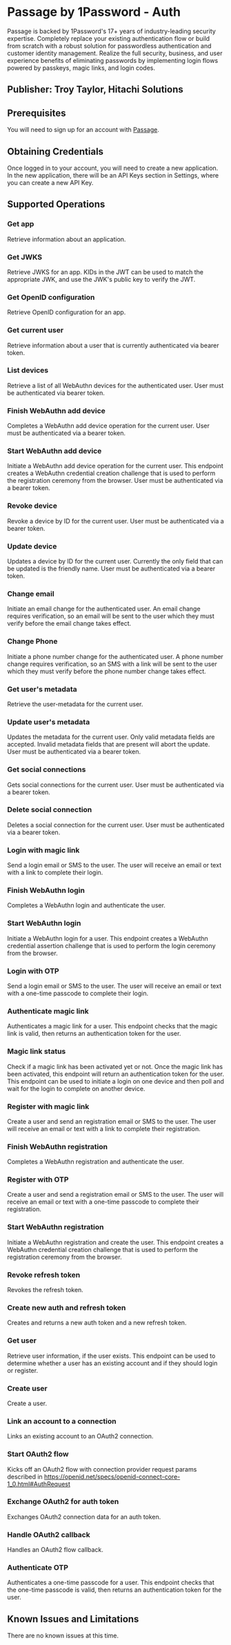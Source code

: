 # Passage by 1Password - Auth
Passage is backed by 1Password's 17+ years of industry-leading security expertise. Completely replace your existing authentication flow or build from scratch with a robust solution for passwordless authentication and customer identity management. Realize the full security, business, and user experience benefits of eliminating passwords by implementing login flows powered by passkeys, magic links, and login codes.

## Publisher: Troy Taylor, Hitachi Solutions

## Prerequisites
You will need to sign up for an account with [Passage](https://console.passage.id/register).

## Obtaining Credentials
Once logged in to your account, you will need to create a new application. In the new application, there will be an API Keys section in Settings, where you can create a new API Key.

## Supported Operations
### Get app
Retrieve information about an application.
### Get JWKS
Retrieve JWKS for an app. KIDs in the JWT can be used to match the appropriate JWK, and use the JWK's public key to verify the JWT.
### Get OpenID configuration
Retrieve OpenID configuration for an app.
### Get current user
Retrieve information about a user that is currently authenticated via bearer token.
### List devices
Retrieve a list of all WebAuthn devices for the authenticated user. User must be authenticated via bearer token.
### Finish WebAuthn add device
Completes a WebAuthn add device operation for the current user. User must be authenticated via a bearer token.
### Start WebAuthn add device
Initiate a WebAuthn add device operation for the current user. This endpoint creates a WebAuthn credential creation challenge that is used to perform the registration ceremony from the browser. User must be authenticated via a bearer token.
### Revoke device
Revoke a device by ID for the current user. User must be authenticated via a bearer token.
### Update device
Updates a device by ID for the current user. Currently the only field that can be updated is the friendly name. User must be authenticated via a bearer token.
### Change email
Initiate an email change for the authenticated user. An email change requires verification, so an email will be sent to the user which they must verify before the email change takes effect.
### Change Phone
Initiate a phone number change for the authenticated user. A phone number change requires verification, so an SMS with a link will be sent to the user which they must verify before the phone number change takes effect.
### Get user's metadata
Retrieve the user-metadata for the current user.
### Update user's metadata
Updates the metadata for the current user. Only valid metadata fields are accepted. Invalid metadata fields that are present will abort the update. User must be authenticated via a bearer token.
### Get social connections
Gets social connections for the current user. User must be authenticated via a bearer token.
### Delete social connection
Deletes a social connection for the current user. User must be authenticated via a bearer token.
### Login with magic link
Send a login email or SMS to the user. The user will receive an email or text with a link to complete their login.
### Finish WebAuthn login
Completes a WebAuthn login and authenticate the user.
### Start WebAuthn login
Initiate a WebAuthn login for a user. This endpoint creates a WebAuthn credential assertion challenge that is used to perform the login ceremony from the browser.
### Login with OTP
Send a login email or SMS to the user. The user will receive an email or text with a one-time passcode to complete their login.
### Authenticate magic link
Authenticates a magic link for a user. This endpoint checks that the magic link is valid, then returns an authentication token for the user.
### Magic link status
Check if a magic link has been activated yet or not. Once the magic link has been activated, this endpoint will return an authentication token for the user. This endpoint can be used to initiate a login on one device and then poll and wait for the login to complete on another device.
### Register with magic link
Create a user and send an registration email or SMS to the user. The user will receive an email or text with a link to complete their registration.
### Finish WebAuthn registration
Completes a WebAuthn registration and authenticate the user.
### Register with OTP
Create a user and send a registration email or SMS to the user. The user will receive an email or text with a one-time passcode to complete their registration.
### Start WebAuthn registration
Initiate a WebAuthn registration and create the user. This endpoint creates a WebAuthn credential creation challenge that is used to perform the registration ceremony from the browser.
### Revoke refresh token
Revokes the refresh token.
### Create new auth and refresh token
Creates and returns a new auth token and a new refresh token.
### Get user
Retrieve user information, if the user exists. This endpoint can be used to determine whether a user has an existing account and if they should login or register.
### Create user
Create a user.
### Link an account to a connection
Links an existing account to an OAuth2 connection.
### Start OAuth2 flow
Kicks off an OAuth2 flow with connection provider request params described in <https://openid.net/specs/openid-connect-core-1_0.html#AuthRequest>
### Exchange OAuth2 for auth token
Exchanges OAuth2 connection data for an auth token.
### Handle OAuth2 callback
Handles an OAuth2 flow callback.
### Authenticate OTP
Authenticates a one-time passcode for a user. This endpoint checks that the one-time passcode is valid, then returns an authentication token for the user.

## Known Issues and Limitations
There are no known issues at this time.
